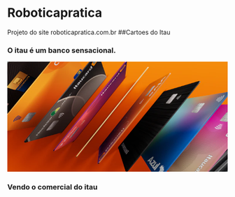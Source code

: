 # Roboticapratica
Projeto do site roboticapratica.com.br
##Cartoes do Itau
###  O itau é um banco sensacional.

![Cartões do Itau](https://github.com/CharlesSoares98/Roboticapratica/blob/main/Slide%20Itau.png)

### Vendo o comercial do itau
